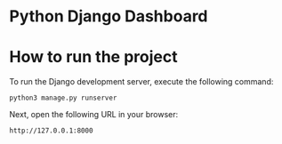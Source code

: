 # Python Django Dashboard

# How to run the project

To run the Django development server, execute the following command:

`python3 manage.py runserver`

Next, open the following URL in your browser:

`http://127.0.0.1:8000`
